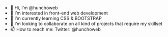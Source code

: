 - 👋 Hi, I’m @hunchoweb
- 👀 I’m interested in front-end web development
- 🌱 I’m currently learning CSS & BOOTSTRAP
- 💞️ I’m looking to collaborate on all kind of projects that require my skillset
- 📫 How to reach me: Twitter: @hunchoweb

<!---
hunchoweb/hunchoweb is a ✨ special ✨ repository because its `README.md` (this file) appears on your GitHub profile.
You can click the Preview link to take a look at your changes.
--->
